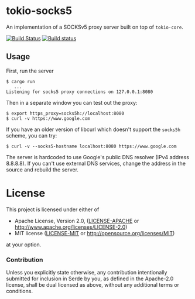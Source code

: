 # tokio-socks5

An implementation of a SOCKSv5 proxy server built on top of `tokio-core`.

[![Build Status](https://travis-ci.org/tokio-rs/tokio-socks5.svg?branch=master)](https://travis-ci.org/tokio-rs/tokio-socks5)
[![Build status](https://ci.appveyor.com/api/projects/status/lqqm4htaqfp5uf43?svg=true)](https://ci.appveyor.com/project/alexcrichton/tokio-socks5)

## Usage

First, run the server

```
$ cargo run
   ...
Listening for socks5 proxy connections on 127.0.0.1:8080
```

Then in a separate window you can test out the proxy:

```
$ export https_proxy=socks5h://localhost:8080
$ curl -v https://www.google.com
```

If you have an older version of libcurl which doesn't support the `socks5h` scheme,
you can try:

```
$ curl -v --socks5-hostname localhost:8080 https://www.google.com
```

The server is hardcoded to use Google's public DNS resolver (IPv4 address 8.8.8.8).
If you can't use external DNS services, change the address in the source and
rebuild the server.

# License

This project is licensed under either of

 * Apache License, Version 2.0, ([LICENSE-APACHE](LICENSE-APACHE) or
   http://www.apache.org/licenses/LICENSE-2.0)
 * MIT license ([LICENSE-MIT](LICENSE-MIT) or
   http://opensource.org/licenses/MIT)

at your option.

### Contribution

Unless you explicitly state otherwise, any contribution intentionally submitted
for inclusion in Serde by you, as defined in the Apache-2.0 license, shall be
dual licensed as above, without any additional terms or conditions.
